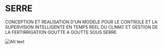# SERRE
CONCEPTION ET REALISATION D’UN MODELE POUR LE CONTROLE ET LA SUPERVISION INTELLIGENTE EN TEMPS REEL DU CLIMAT ET GESTION DE LA FERTIRRIGATION GOUTTE A GOUTTE SOUS SERRE 




![Alt text](/doc/img.png?raw=true)